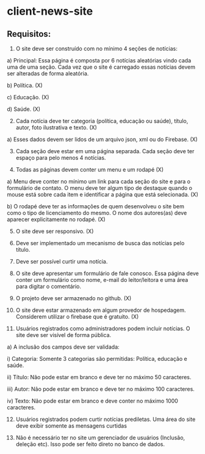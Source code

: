 # client-news-site

## Requisitos:

1) O site deve ser construído com no mínimo 4 seções de notícias:

a) Principal: Essa página é composta por 6 notícias aleatórias vindo cada uma de uma seção. Cada vez que o site é carregado essas notícias devem ser alteradas de forma aleatória.

b) Política. (X)

c) Educação. (X)

d) Saúde. (X)

2) Cada notícia deve ter categoria (política, educação ou saúde), título, autor, foto ilustrativa e texto. (X)

a) Esses dados devem ser lidos de um arquivo json, xml ou do Firebase. (X)

3) Cada seção deve estar em uma página separada. Cada seção deve ter espaço para pelo menos 4 notícias.

4) Todas as páginas devem conter um menu e um rodapé (X)

a) Menu deve conter no mínimo um link para cada seção do site e para o formulário de contato. O menu deve ter algum tipo de destaque quando o mouse está sobre cada item e identificar a página que está selecionada. (X)

b) O rodapé deve ter as informações de quem desenvolveu o site bem como o tipo de licenciamento do mesmo. O nome dos autores(as) deve aparecer explicitamente no rodapé. (X)

5) O site deve ser responsivo. (X)

6) Deve ser implementado um mecanismo de busca das notícias pelo título.

7) Deve ser possível curtir uma notícia.

8) O site deve apresentar um formulário de fale conosco. Essa página deve conter um formulário como nome, e-mail do leitor/leitora e uma área para digitar o comentário.

9) O projeto deve ser armazenado no github. (X)

10) O site deve estar armazenado em algum provedor de hospedagem. Considerem utilizar o firebase que é gratuito. (X)

11) Usuários registrados como administradores podem incluir notícias. O site deve ser visível de forma pública.

a) A inclusão dos campos deve ser validada:

i) Categoria: Somente 3 categorias são permitidas: Política, educação e saúde.

ii) Título: Não pode estar em branco e deve ter no máximo 50 caracteres.

iii) Autor: Não pode estar em branco e deve ter no máximo 100 caracteres.

iv) Texto: Não pode estar em branco e deve conter no máximo 1000 caracteres.

12) Usuários registrados podem curtir notícias prediletas. Uma área do site deve exibir somente as mensagens curtidas

13) Não é necessário ter no site um gerenciador de usuários (Inclusão, deleção etc). Isso pode ser feito direto no banco de dados.
